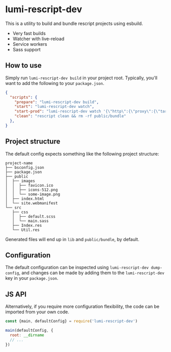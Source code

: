 # lumi-rescript-dev

This is a utility to build and bundle rescript projects using esbuild.

- Very fast builds
- Watcher with live-reload
- Service workers
- Sass support

## How to use

Simply run `lumi-rescript-dev build` in your project root. Typically, you'll want to add the following to your `package.json`.

```json
{
  "scripts": {
    "prepare": "lumi-rescript-dev build",
    "start": "lumi-rescript-dev watch",
    "start-prod": "lumi-rescript-dev watch '{\"http\":{\"proxy\":{\"target\":\"https://your-prod.com/\"}}}'",
    "clean": "rescript clean && rm -rf public/bundle"
  },
}
```

## Project structure

The default config expects something like the following project structure:
```
project-name
├── bsconfig.json
├── package.json
├── public
│  ├── images
│  │  ├── favicon.ico
│  │  ├── icons-512.png
│  │  └── some-image.png
│  ├── index.html
│  └── site.webmanifest
└── src
   ├── css
   │  ├── default.scss
   │  └── main.sass
   ├── Index.res
   └── Util.res

```

Generated files will end up in `lib` and `public/bundle`, by default.

## Configuration
The default configuration can be inspected using `lumi-rescript-dev dump-config`, and changes can be made by adding them to the `lumi-rescript-dev` key in your `package.json`.

## JS API
Alternatively, if you require more configuration flexibility, the code can be imported from your own code.
```js
const {main, defaultConfig} = require('lumi-rescript-dev')

main(defaultConfig, {
  root: __dirname
  // ...
})
```
